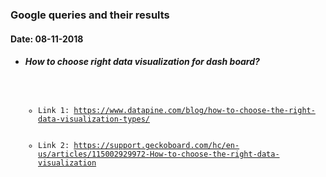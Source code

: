 ### Google queries and their results
#### Date: 08-11-2018 </code>
  - ##### How to choose right data visualization for dash board? <code> 
    - Link 1: https://www.datapine.com/blog/how-to-choose-the-right-data-visualization-types/ <br>
    - Link 2: https://support.geckoboard.com/hc/en-us/articles/115002929972-How-to-choose-the-right-data-visualization
